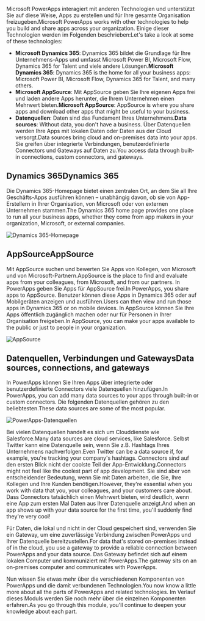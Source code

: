 <span data-ttu-id="c3014-101">Microsoft PowerApps interagiert mit anderen Technologien und unterstützt Sie auf diese Weise, Apps zu erstellen und für Ihre gesamte Organisation freizugeben.</span><span class="sxs-lookup"><span data-stu-id="c3014-101">Microsoft PowerApps works with other technologies to help you build and share apps across your organization.</span></span> <span data-ttu-id="c3014-102">Einige dieser Technologien werden im Folgenden beschrieben:</span><span class="sxs-lookup"><span data-stu-id="c3014-102">Let's take a look at some of these technologies:</span></span>

- <span data-ttu-id="c3014-103">**Microsoft Dynamics 365**: Dynamics 365 bildet die Grundlage für Ihre Unternehmens-Apps und umfasst Microsoft Power BI, Microsoft Flow, Dynamics 365 for Talent und viele andere Lösungen.</span><span class="sxs-lookup"><span data-stu-id="c3014-103">**Microsoft Dynamics 365**: Dynamics 365 is the home for all your business apps: Microsoft Power BI, Microsoft Flow, Dynamics 365 for Talent, and many others.</span></span>
- <span data-ttu-id="c3014-104">**Microsoft AppSource**: Mit AppSource geben Sie Ihre eigenen Apps frei und laden andere Apps herunter, die Ihrem Unternehmen einen Mehrwert bieten.</span><span class="sxs-lookup"><span data-stu-id="c3014-104">**Microsoft AppSource**: AppSource is where you share apps and download other apps that might be useful to your business.</span></span>
- <span data-ttu-id="c3014-105">**Datenquellen**: Daten sind das Fundament Ihres Unternehmens.</span><span class="sxs-lookup"><span data-stu-id="c3014-105">**Data sources**: Without data, you don't have a business.</span></span> <span data-ttu-id="c3014-106">Über Datenquellen werden Ihre Apps mit lokalen Daten oder Daten aus der Cloud versorgt.</span><span class="sxs-lookup"><span data-stu-id="c3014-106">Data sources bring cloud and on-premises data into your apps.</span></span> <span data-ttu-id="c3014-107">Sie greifen über integrierte Verbindungen, benutzerdefinierte Connectors und Gateways auf Daten zu.</span><span class="sxs-lookup"><span data-stu-id="c3014-107">You access data through built-in connections, custom connectors, and gateways.</span></span>

## <a name="dynamics-365"></a><span data-ttu-id="c3014-108">Dynamics 365</span><span class="sxs-lookup"><span data-stu-id="c3014-108">Dynamics 365</span></span>
<span data-ttu-id="c3014-109">Die Dynamics 365-Homepage bietet einen zentralen Ort, an dem Sie all Ihre Geschäfts-Apps ausführen können – unabhängig davon, ob sie von App-Erstellern in Ihrer Organisation, von Microsoft oder von externen Unternehmen stammen.</span><span class="sxs-lookup"><span data-stu-id="c3014-109">The Dynamics 365 home page provides one place to run all your business apps, whether they come from app makers in your organization, Microsoft, or external companies.</span></span>

![Dynamics 365-Homepage](../media/powerapps-dynamics.png)

## <a name="appsource"></a><span data-ttu-id="c3014-111">AppSource</span><span class="sxs-lookup"><span data-stu-id="c3014-111">AppSource</span></span>
<span data-ttu-id="c3014-112">Mit AppSource suchen und bewerten Sie Apps von Kollegen, von Microsoft und von Microsoft-Partnern.</span><span class="sxs-lookup"><span data-stu-id="c3014-112">AppSource is the place to find and evaluate apps from your colleagues, from Microsoft, and from our partners.</span></span> <span data-ttu-id="c3014-113">In PowerApps geben Sie Apps für AppSource frei.</span><span class="sxs-lookup"><span data-stu-id="c3014-113">In PowerApps, you share apps to AppSource.</span></span> <span data-ttu-id="c3014-114">Benutzer können diese Apps in Dynamics 365 oder auf Mobilgeräten anzeigen und ausführen.</span><span class="sxs-lookup"><span data-stu-id="c3014-114">Users can then view and run those apps in Dynamics 365 or on mobile devices.</span></span> <span data-ttu-id="c3014-115">In AppSource können Sie Ihre Apps öffentlich zugänglich machen oder nur für Personen in Ihrer Organisation freigeben.</span><span class="sxs-lookup"><span data-stu-id="c3014-115">In AppSource, you can make your apps available to the public or just to people in your organization.</span></span>

![AppSource](../media/powerapps-appsource.png)

## <a name="data-sources-connections-and-gateways"></a><span data-ttu-id="c3014-117">Datenquellen, Verbindungen und Gateways</span><span class="sxs-lookup"><span data-stu-id="c3014-117">Data sources, connections, and gateways</span></span>
<span data-ttu-id="c3014-118">In PowerApps können Sie Ihren Apps über integrierte oder benutzerdefinierte Connectors viele Datenquellen hinzufügen.</span><span class="sxs-lookup"><span data-stu-id="c3014-118">In PowerApps, you can add many data sources to your apps through built-in or custom connectors.</span></span> <span data-ttu-id="c3014-119">Die folgenden Datenquellen gehören zu den beliebtesten.</span><span class="sxs-lookup"><span data-stu-id="c3014-119">These data sources are some of the most popular.</span></span>

![PowerApps-Datenquellen](../media/powerapps-datasources.png)

<span data-ttu-id="c3014-121">Bei vielen Datenquellen handelt es sich um Clouddienste wie Salesforce.</span><span class="sxs-lookup"><span data-stu-id="c3014-121">Many data sources are cloud services, like Salesforce.</span></span> <span data-ttu-id="c3014-122">Selbst Twitter kann eine Datenquelle sein, wenn Sie z.B. Hashtags Ihres Unternehmens nachverfolgen.</span><span class="sxs-lookup"><span data-stu-id="c3014-122">Even Twitter can be a data source if, for example, you're tracking your company's hashtags.</span></span> <span data-ttu-id="c3014-123">Connectors sind auf den ersten Blick nicht der coolste Teil der App-Entwicklung.</span><span class="sxs-lookup"><span data-stu-id="c3014-123">Connectors might not feel like the coolest part of app development.</span></span> <span data-ttu-id="c3014-124">Sie sind aber von entscheidender Bedeutung, wenn Sie mit Daten arbeiten, die Sie, Ihre Kollegen und Ihre Kunden benötigen.</span><span class="sxs-lookup"><span data-stu-id="c3014-124">However, they're essential when you work with data that you, your colleagues, and your customers care about.</span></span> <span data-ttu-id="c3014-125">Dass Connectors tatsächlich einen Mehrwert bieten, wird deutlich, wenn eine App zum ersten Mal Daten aus Ihrer Datenquelle anzeigt.</span><span class="sxs-lookup"><span data-stu-id="c3014-125">And when an app shows up with your data source for the first time, you'll suddenly find they're very cool!</span></span>

<span data-ttu-id="c3014-126">Für Daten, die lokal und nicht in der Cloud gespeichert sind, verwenden Sie ein Gateway, um eine zuverlässige Verbindung zwischen PowerApps und Ihrer Datenquelle bereitzustellen.</span><span class="sxs-lookup"><span data-stu-id="c3014-126">For data that's stored on-premises instead of in the cloud, you use a gateway to provide a reliable connection between PowerApps and your data source.</span></span> <span data-ttu-id="c3014-127">Das Gateway befindet sich auf einem lokalen Computer und kommuniziert mit PowerApps.</span><span class="sxs-lookup"><span data-stu-id="c3014-127">The gateway sits on an on-premises computer and communicates with PowerApps.</span></span>

<span data-ttu-id="c3014-128">Nun wissen Sie etwas mehr über die verschiedenen Komponenten von PowerApps und die damit verbundenen Technologien.</span><span class="sxs-lookup"><span data-stu-id="c3014-128">You now know a little more about all the parts of PowerApps and related technologies.</span></span> <span data-ttu-id="c3014-129">Im Verlauf dieses Moduls werden Sie noch mehr über die einzelnen Komponenten erfahren.</span><span class="sxs-lookup"><span data-stu-id="c3014-129">As you go through this module, you'll continue to deepen your knowledge about each part.</span></span>
